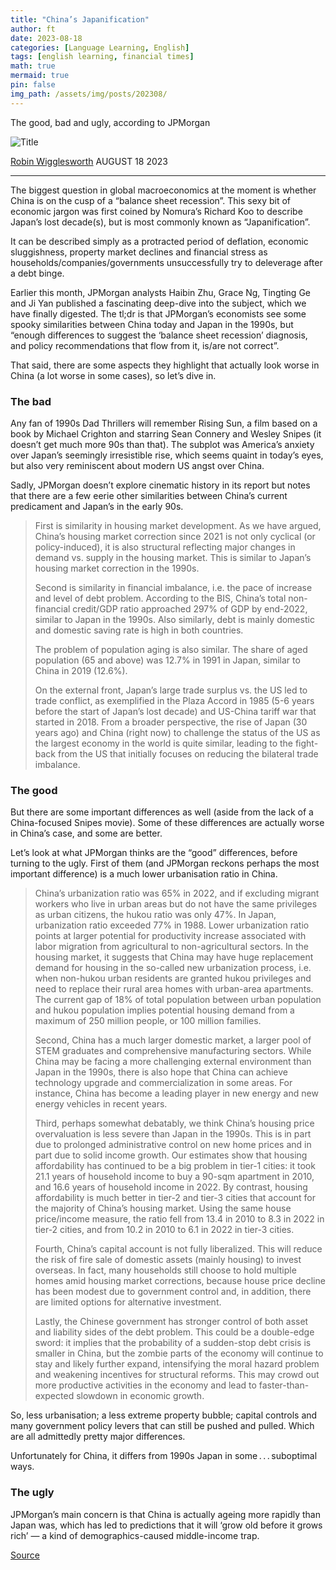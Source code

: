 ```yaml
---
title: "China’s Japanification"
author: ft
date: 2023-08-18
categories: [Language Learning, English]
tags: [english learning, financial times]
math: true
mermaid: true
pin: false
img_path: /assets/img/posts/202308/
---
```


The good, bad and ugly, according to JPMorgan

![Title](https___d1e00ek4ebabms.cloudfront.net_production_9a49c30f-f32a-4cec-95f7-26ce8452408e.avif)

[Robin Wigglesworth](https://www.ft.com/robin-wigglesworth)  AUGUST 18 2023

---

The biggest question in global macroeconomics at the moment is whether China is on the cusp of a “balance sheet recession”. This sexy bit of economic jargon was first coined by Nomura’s Richard Koo to describe Japan’s lost decade(s), but is most commonly known as “Japanification”. 

It can be described simply as a protracted period of deflation, economic sluggishness, property market declines and financial stress as households/companies/governments unsuccessfully try to deleverage after a debt binge. 

Earlier this month, JPMorgan analysts Haibin Zhu, Grace Ng, Tingting Ge and Ji Yan published a fascinating deep-dive into the subject, which we have finally digested. The tl;dr is that JPMorgan’s economists see some spooky similarities between China today and Japan in the 1990s, but “enough differences to suggest the ‘balance sheet recession’ diagnosis, and policy recommendations that flow from it, is/are not correct”. 

That said, there are some aspects they highlight that actually look worse in China (a lot worse in some cases), so let’s dive in.

### The bad

Any fan of 1990s Dad Thrillers will remember Rising Sun, a film based on a book by Michael Crighton and starring Sean Connery and Wesley Snipes (it doesn’t get much more 90s than that). The subplot was America’s anxiety over Japan’s seemingly irresistible rise, which seems quaint in today’s eyes, but also very reminiscent about modern US angst over China. 

Sadly, JPMorgan doesn’t explore cinematic history in its report but notes that there are a few eerie other similarities between China’s current predicament and Japan’s in the early 90s.

> First is similarity in housing market development. As we have argued, China’s housing market correction since 2021 is not only cyclical (or policy-induced), it is also structural reflecting major changes in demand vs. supply in the housing market. This is similar to Japan’s housing market correction in the 1990s.
>
> Second is similarity in financial imbalance, i.e. the pace of increase and level of debt problem. According to the BIS, China’s total non-financial credit/GDP ratio approached 297% of GDP by end-2022, similar to Japan in the 1990s. Also similarly, debt is mainly domestic and domestic saving rate is high in both countries.
>
> The problem of population aging is also similar. The share of aged population (65 and above) was 12.7% in 1991 in Japan, similar to China in 2019 (12.6%).
>
> On the external front, Japan’s large trade surplus vs. the US led to trade conflict, as exemplified in the Plaza Accord in 1985 (5-6 years before the start of Japan’s lost decade) and US-China tariff war that started in 2018. From a broader perspective, the rise of Japan (30 years ago) and China (right now) to challenge the status of the US as the largest economy in the world is quite similar, leading to the fight-back from the US that initially focuses on reducing the bilateral trade imbalance.

### The good

But there are some important differences as well (aside from the lack of a China-focused Snipes movie). Some of these differences are actually worse in China’s case, and some are better. 

Let’s look at what JPMorgan thinks are the “good” differences, before turning to the ugly. First of them (and JPMorgan reckons perhaps the most important difference) is a much lower urbanisation ratio in China.

> China’s urbanization ratio was 65% in 2022, and if excluding migrant workers who live in urban areas but do not have the same privileges as urban citizens, the hukou ratio was only 47%. In Japan, urbanization ratio exceeded 77% in 1988. Lower urbanization ratio points at larger potential for productivity increase associated with labor migration from agricultural to non-agricultural sectors. In the housing market, it suggests that China may have huge replacement demand for housing in the so-called new urbanization process, i.e. when non-hukou urban residents are granted hukou privileges and need to replace their rural area homes with urban-area apartments. The current gap of 18% of total population between urban population and hukou population implies potential housing demand from a maximum of 250 million people, or 100 million families.
>
> Second, China has a much larger domestic market, a larger pool of STEM graduates and comprehensive manufacturing sectors. While China may be facing a more challenging external environment than Japan in the 1990s, there is also hope that China can achieve technology upgrade and commercialization in some areas. For instance, China has become a leading player in new energy and new energy vehicles in recent years.
>
> Third, perhaps somewhat debatably, we think China’s housing price overvaluation is less severe than Japan in the 1990s. This is in part due to prolonged administrative control on new home prices and in part due to solid income growth. Our estimates show that housing affordability has continued to be a big problem in tier-1 cities: it took 21.1 years of household income to buy a 90-sqm apartment in 2010, and 16.6 years of household income in 2022. By contrast, housing affordability is much better in tier-2 and tier-3 cities that account for the majority of China’s housing market. Using the same house price/income measure, the ratio fell from 13.4 in 2010 to 8.3 in 2022 in tier-2 cities, and from 10.2 in 2010 to 6.1 in 2022 in tier-3 cities.
>
> Fourth, China’s capital account is not fully liberalized. This will reduce the risk of fire sale of domestic assets (mainly housing) to invest overseas. In fact, many households still choose to hold multiple homes amid housing market corrections, because house price decline has been modest due to government control and, in addition, there are limited options for alternative investment.
>
> Lastly, the Chinese government has stronger control of both asset and liability sides of the debt problem. This could be a double-edge sword: it implies that the probability of a sudden-stop debt crisis is smaller in China, but the zombie parts of the economy will continue to stay and likely further expand, intensifying the moral hazard problem and weakening incentives for structural reforms. This may crowd out more productive activities in the economy and lead to faster-than-expected slowdown in economic growth.

So, less urbanisation; a less extreme property bubble; capital controls and many government policy levers that can still be pushed and pulled. Which are all admittedly pretty major differences. 

Unfortunately for China, it differs from 1990s Japan in some . . . suboptimal ways. 

### The ugly 

JPMorgan’s main concern is that China is actually ageing more rapidly than Japan was, which has led to predictions that it will ‘grow old before it grows rich’ — a kind of demographics-caused middle-income trap.

[Source](https://www.ft.com/content/52c805d5-c759-46cc-a0fe-2de2f2d71850)